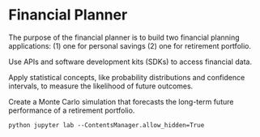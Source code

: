 # Financial Planner
The purpose of the financial planner is to build two financial planning applications: (1) one for personal savings (2) one for retirement portfolio.

Use APIs and software development kits (SDKs) to access financial data.

Apply statistical concepts, like probability distributions and confidence intervals, to measure the likelihood of future outcomes.

Create a Monte Carlo simulation that forecasts the long-term future performance of a retirement portfolio.

``python
jupyter lab --ContentsManager.allow_hidden=True ``